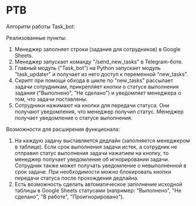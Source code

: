 # PTB
Алгоритм работы Task_bot:

Реализованные пункты:
1. Менеджер заполняет строки (задания для сотрудников) в Google Sheets.
2. Менеджер запускает команду "/send_new_tasks" в Telegram-боте.
3. Главный модуль ("Task_bot") на Python запускает модуль "task_updater" и получает из него доступ к переменной "new_tasks".
4. Скрипт при помощи обхода в цикле по "new_tasks" рассылает задачи сотрудникам, прикрепляет кнопки о статусе выполнения задания ("Выполнено", "Не сделано") и уведомляет менеджера о том, что задачи поставлены.
5. Сотрудники нажимают на кнопки для передачи статуса. Они получают уведомления, что менеджер получил статус. Менеджер получает уведомление о статусе выполнения.

Возможности для расширения функционала:
1. На каждую задачу выставляется дедлайн (заполняется менеджером в таблице). Если срок выполнения задачи истек, а сотрудник не отправил статус выполнения задачи нажатием на кнопку, то менеджер получает уведомление об игнорировании задачи. Сотрудник также может получать уведомление о невыполненной в срок задаче. При необходимости можно блокировать кнопки передачи статуса после прохождения дедлайна.
2. Есть возможность сделать автоматическое заполнение исходной таблицы в Google Sheets статусами (например: "Выполнено", "Не сделано", "В работе", "Проигнорировано").
